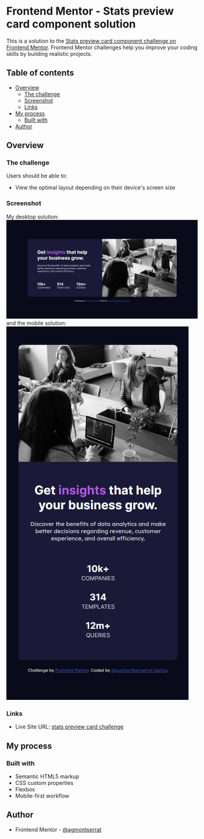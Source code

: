 # Frontend Mentor - Stats preview card component solution

This is a solution to the [Stats preview card component challenge on Frontend Mentor](https://www.frontendmentor.io/challenges/stats-preview-card-component-8JqbgoU62). Frontend Mentor challenges help you improve your coding skills by building realistic projects. 

## Table of contents

- [Overview](#overview)
  - [The challenge](#the-challenge)
  - [Screenshot](#screenshot)
  - [Links](#links)
- [My process](#my-process)
  - [Built with](#built-with)
- [Author](#author)

## Overview

### The challenge

Users should be able to:

- View the optimal layout depending on their device's screen size

### Screenshot
My desktop solution:
![](/design/my-solution-desktop.jpg)
and the mobile solution:
![](/design/my-solution-mobile.jpg)


### Links

- Live Site URL: [stats preview card challenge](https://stats-preview-card-challenge.netlify.app/)

## My process

### Built with

- Semantic HTML5 markup
- CSS custom properties
- Flexbox
- Mobile-first workflow


## Author

- Frontend Mentor - [@agmontserrat](https://www.frontendmentor.io/profile/agmontserrat)


